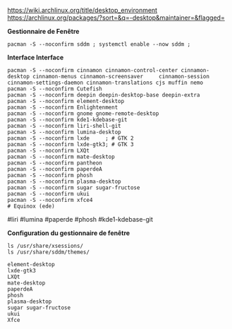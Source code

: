
https://wiki.archlinux.org/title/desktop_environment
https://archlinux.org/packages/?sort=&q=-desktop&maintainer=&flagged=



**Gestionnaire de Fenêtre**
```
pacman -S --noconfirm sddm ; systemctl enable --now sddm ;
```


**Interface Interface**
```pacman -S --noconfirm budgie-desktop budgie-extra budgie-desktop-view budgie-screensaver
pacman -S --noconfirm cinnamon cinnamon-control-center cinnamon-desktop cinnamon-menus cinnamon-screensaver 	cinnamon-session cinnamon-settings-daemon cinnamon-translations cjs muffin nemo
pacman -S --noconfirm Cutefish
pacman -S --noconfirm deepin deepin-desktop-base deepin-extra 
pacman -S --noconfirm element-desktop
pacman -S --noconfirm Enlightenment
pacman -S --noconfirm gnome gnome-remote-desktop
pacman -S --noconfirm kde1-kdebase-git
pacman -S --noconfirm liri-shell-git
pacman -S --noconfirm lumina-desktop
pacman -S --noconfirm lxde     ; # GTK 2
pacman -S --noconfirm lxde-gtk3; # GTK 3
pacman -S --noconfirm LXQt
pacman -S --noconfirm mate-desktop
pacman -S --noconfirm pantheon
pacman -S --noconfirm paperdeA
pacman -S --noconfirm phosh
pacman -S --noconfirm plasma-desktop
pacman -S --noconfirm sugar sugar-fructose
pacman -S --noconfirm ukui
pacman -S --noconfirm xfce4
# Equinox (ede)
```

#liri
#lumina
#paperde
#phosh
#kde1-kdebase-git


**Configuration du gestionnaire de fenêtre**
```
ls /usr/share/xsessions/
ls /usr/share/sddm/themes/

element-desktop
lxde-gtk3
LXQt
mate-desktop
paperdeA
phosh
plasma-desktop
sugar sugar-fructose
ukui
Xfce

```
